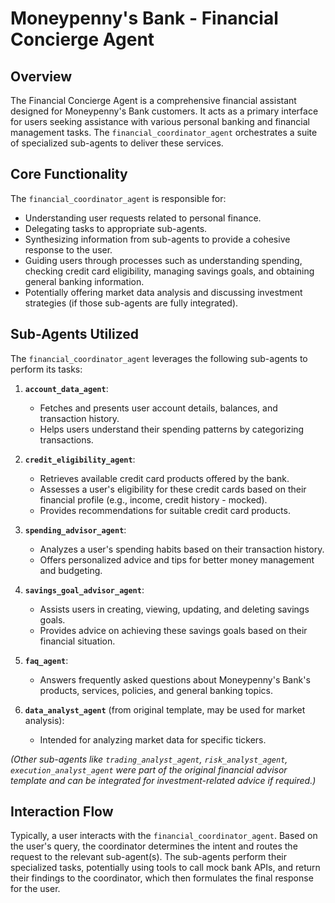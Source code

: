 # Moneypenny's Bank - Financial Concierge Agent

## Overview

The Financial Concierge Agent is a comprehensive financial assistant designed for Moneypenny's Bank customers. It acts as a primary interface for users seeking assistance with various personal banking and financial management tasks. The `financial_coordinator_agent` orchestrates a suite of specialized sub-agents to deliver these services.

## Core Functionality

The `financial_coordinator_agent` is responsible for:
- Understanding user requests related to personal finance.
- Delegating tasks to appropriate sub-agents.
- Synthesizing information from sub-agents to provide a cohesive response to the user.
- Guiding users through processes such as understanding spending, checking credit card eligibility, managing savings goals, and obtaining general banking information.
- Potentially offering market data analysis and discussing investment strategies (if those sub-agents are fully integrated).

## Sub-Agents Utilized

The `financial_coordinator_agent` leverages the following sub-agents to perform its tasks:

1.  **`account_data_agent`**:
    *   Fetches and presents user account details, balances, and transaction history.
    *   Helps users understand their spending patterns by categorizing transactions.

2.  **`credit_eligibility_agent`**:
    *   Retrieves available credit card products offered by the bank.
    *   Assesses a user's eligibility for these credit cards based on their financial profile (e.g., income, credit history - mocked).
    *   Provides recommendations for suitable credit card products.

3.  **`spending_advisor_agent`**:
    *   Analyzes a user's spending habits based on their transaction history.
    *   Offers personalized advice and tips for better money management and budgeting.

4.  **`savings_goal_advisor_agent`**:
    *   Assists users in creating, viewing, updating, and deleting savings goals.
    *   Provides advice on achieving these savings goals based on their financial situation.

5.  **`faq_agent`**:
    *   Answers frequently asked questions about Moneypenny's Bank's products, services, policies, and general banking topics.

6.  **`data_analyst_agent`** (from original template, may be used for market analysis):
    *   Intended for analyzing market data for specific tickers.

*(Other sub-agents like `trading_analyst_agent`, `risk_analyst_agent`, `execution_analyst_agent` were part of the original financial advisor template and can be integrated for investment-related advice if required.)*

## Interaction Flow

Typically, a user interacts with the `financial_coordinator_agent`. Based on the user's query, the coordinator determines the intent and routes the request to the relevant sub-agent(s). The sub-agents perform their specialized tasks, potentially using tools to call mock bank APIs, and return their findings to the coordinator, which then formulates the final response for the user.
